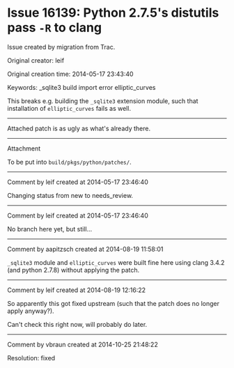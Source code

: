 # Issue 16139: Python 2.7.5's distutils pass `-R` to clang

Issue created by migration from Trac.

Original creator: leif

Original creation time: 2014-05-17 23:43:40

Keywords: _sqlite3 build import error elliptic_curves

This breaks e.g. building the `_sqlite3` extension module, such that installation of `elliptic_curves` fails as well.

----

Attached patch is as ugly as what's already there.


---

Attachment

To be put into `build/pkgs/python/patches/`.


---

Comment by leif created at 2014-05-17 23:46:40

Changing status from new to needs_review.


---

Comment by leif created at 2014-05-17 23:46:40

No branch here yet, but still...


---

Comment by aapitzsch created at 2014-08-19 11:58:01

`_sqlite3` module and `elliptic_curves` were built fine here using clang 3.4.2 (and python 2.7.8) without applying the patch.


---

Comment by leif created at 2014-08-19 12:16:22

So apparently this got fixed upstream (such that the patch does no longer apply anyway?).

Can't check this right now, will probably do later.


---

Comment by vbraun created at 2014-10-25 21:48:22

Resolution: fixed
